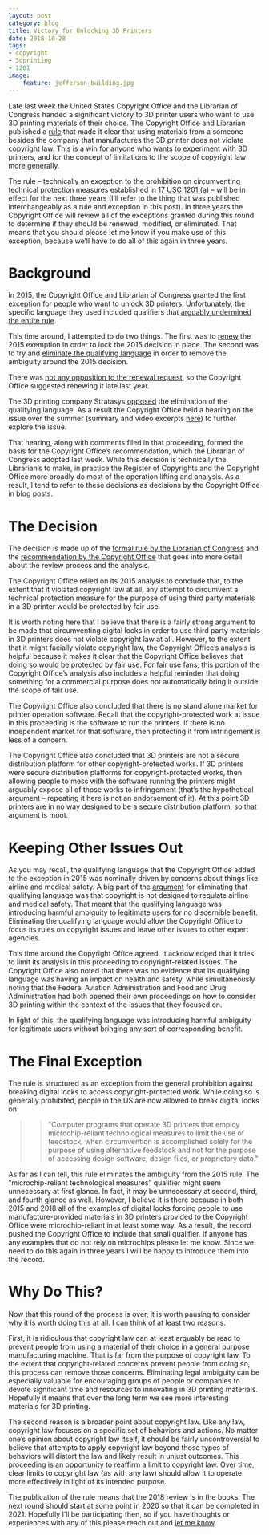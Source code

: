 ```yaml
---
layout: post
category: blog
title: Victory for Unlocking 3D Printers
date: 2018-10-28
tags:
- copyright
- 3dprinting
- 1201
image:
    feature: jefferson_building.jpg
---
```


Late last week the United States Copyright Office and the Librarian of Congress handed a significant victory to 3D printer users who want to use 3D printing materials of their choice.  The Copyright Office and Librarian published a [rule](https://s3.amazonaws.com/public-inspection.federalregister.gov/2018-23241.pdf) that made it clear that using materials from a someone besides the company that manufactures the 3D printer does not violate copyright law.  This is a win for anyone who wants to experiment with 3D printers, and for the concept of limitations to the scope of copyright law more generally.

The rule – technically an exception to the prohibition on circumventing technical protection measures established in [17 USC 1201 (a)](https://www.law.cornell.edu/uscode/text/17/1201) – will be in effect for the next three years (I’ll refer to the thing that was published interchangeably as a rule and exception in this post).  In three years the Copyright Office will review all of the exceptions granted during this round to determine if they should be renewed, modified, or eliminated.  That means that you should please let me know if you make use of this exception, because we’ll have to do all of this again in three years.

# Background

In 2015, the Copyright Office and Librarian of Congress granted the first exception for people who want to unlock 3D printers.  Unfortunately, the specific language they used included qualifiers that [arguably undermined the entire rule](https://michaelweinberg.org/post/132021560865/unlocking-3d-printers-ruling-is-a-mess).

This time around, I attempted to do two things.  The first was to [renew](https://michaelweinberg.org/post/163657960360/unlocking-3d-printers-again) the 2015 exemption in order to lock the 2015 decision in place. The second was to try and [eliminate the qualifying language](https://michaelweinberg.org/post/168650680970/expanding-the-rules-around-unlocking-3d-printers) in order to remove the ambiguity around the 2015 decision.

There was [not any opposition to the renewal request](https://michaelweinberg.org/post/166974319955/3d-printer-jailbreaking-rule-renewed-by-copyright), so the Copyright Office suggested renewing it late last year.  

The 3D printing company Stratasys [opposed](https://michaelweinberg.org/post/170890479630/stratasys-opposes-unlocking-3d-printing-petition) the elimination of the qualifying language.  As a result the Copyright Office held a hearing on the issue over the summer (summary and video excerpts [here](https://michaelweinberg.org/blog/2018/07/05/unlocking-3D-printer-hearing/)) to further explore the issue.

That hearing, along with comments filed in that proceeding, formed the basis for the Copyright Office’s recommendation, which the Librarian of Congress adopted last week.  While this decision is technically the Librarian’s to make, in practice the Register of Copyrights and the Copyright Office more broadly do most of the operation lifting and analysis.  As a result, I tend to refer to these decisions as decisions by the Copyright Office in blog posts.

# The Decision

The decision is made up of the [formal rule by the Librarian of Congress](https://s3.amazonaws.com/public-inspection.federalregister.gov/2018-23241.pdf) and the [recommendation by the Copyright Office](https://www.copyright.gov/1201/2018/2018_Section_1201_Acting_Registers_Recommendation.pdf) that goes into more detail about the review process and the analysis.

The Copyright Office relied on its 2015 analysis to conclude that, to the extent that it violated copyright law at all, any attempt to circumvent a technical protection measure for the purpose of using third party materials in a 3D printer would be protected by fair use.  

It is worth noting here that I believe that there is a fairly strong argument to be made that circumventing digital locks in order to use third party materials in 3D printers does not violate copyright law at all.  However, to the extent that it might facially violate copyright law, the Copyright Office’s analysis is helpful because it makes it clear that the Copyright Office believes that doing so would be protected by fair use.  For fair use fans, this portion of the Copyright Office’s analysis also includes a helpful reminder that doing something for a commercial purpose does not automatically bring it outside the scope of fair use.

The Copyright Office also concluded that there is no stand alone market for printer operation software. Recall that the copyright-protected work at issue in this proceeding is the software to run the printers.  If there is no independent market for that software, then protecting it from infringement is less of a concern.

The Copyright Office also concluded that 3D printers are not a secure distribution platform for other copyright-protected works.  If 3D printers were secure distribution platforms for copyright-protected works, then allowing people to mess with the software running the printers might arguably expose all of those works to infringement (that’s the hypothetical argument – repeating it here is not an endorsement of it).  At this point 3D printers are in no way designed to be a secure distribution platform, so that argument is moot.

# Keeping Other Issues Out

As you may recall, the qualifying language that the Copyright Office added to the exception in 2015 was nominally driven by concerns about things like airline and medical safety.  A big part of the [argument](https://michaelweinberg.org/post/168650680970/expanding-the-rules-around-unlocking-3d-printers) for eliminating that qualifying language was that copyright is not designed to regulate airline and medical safety.  That meant that the qualifying language was introducing harmful ambiguity to legitimate users for no discernible benefit.  Eliminating the qualifying language would allow the Copyright Office to focus its rules on copyright issues and leave other issues to other expert agencies.

This time around the Copyright Office agreed.  It acknowledged that it tries to limit its analysis in this proceeding to copyright-related issues.  The Copyright Office also noted that there was no evidence that its qualifying language was having an impact on health and safety, while simultaneously noting that the Federal Aviation Administration and Food and Drug Administration had both opened their own proceedings on how to consider 3D printing within the context of the issues that they focused on.

In light of this, the qualifying language was introducing harmful ambiguity for legitimate users without bringing any sort of corresponding benefit.

# The Final Exception

The rule is structured as an exception from the general prohibition against breaking digital locks to access copyright-protected work.  While doing so is generally prohibited, people in the US are now allowed to break digital locks on:

>>"Computer programs that operate 3D printers that employ microchip-reliant technological measures to limit the use of feedstock, when circumvention is accomplished solely for the purpose of using alternative feedstock and not for the purpose of accessing design software, design files, or proprietary data."

As far as I can tell, this rule eliminates the ambiguity from the 2015 rule.  The “microchip-reliant technological measures” qualifier might seem unnecessary at first glance.  In fact, it may be unnecessary at second, third, and fourth glance as well.  However, I believe it is there because in both 2015 and 2018 all of the examples of digital locks forcing people to use manufacture-provided materials in 3D printers provided to the Copyright Office were microchip-reliant in at least some way.  As a result, the record pushed the Copyright Office to include that small qualifier.  If anyone has any examples that do not rely on microchips please let me know.  Since we need to do this again in three years I will be happy to introduce them into the record.

# Why Do This?

Now that this round of the process is over, it is worth pausing to consider why it is worth doing this at all. I can think of at least two reasons.

First, it is ridiculous that copyright law can at least arguably be read to prevent people from using a material of their choice in a general purpose manufacturing machine.  That is far from the purpose of copyright law.  To the extent that copyright-related concerns prevent people from doing so, this process can remove those concerns.  Eliminating legal ambiguity can be especially valuable for encouraging groups of people or companies to devote significant time and resources to innovating in 3D printing materials.  Hopefully it means that over the long term we see more interesting materials for 3D printing.

The second reason is a broader point about copyright law.  Like any law, copyright law focuses on a specific set of behaviors and actions.  No matter one’s opinion about copyright law itself, it should be fairly uncontroversial to believe that attempts to apply copyright law beyond those types of behaviors will distort the law and likely result in unjust outcomes.  This proceeding is an opportunity to reaffirm a limit to copyright law.  Over time, clear limits to copyright law (as with any law) should allow it to operate more effectively in light of its intended purpose.

The publication of the rule means that the 2018 review is in the books.  The next round should start at some point in 2020 so that it can be completed in 2021.  Hopefully I’ll be participating then, so if you have thoughts or experiences with any of this please reach out and [let me know](https://michaelweinberg.org/about/).

